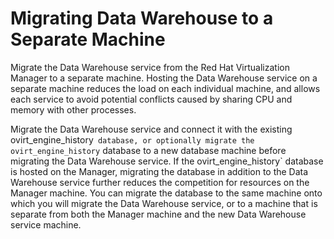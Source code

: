 # Migrating Data Warehouse to a Separate Machine

Migrate the Data Warehouse service from the Red Hat Virtualization Manager to a separate machine. Hosting the Data Warehouse service on a separate machine reduces the load on each individual machine, and allows each service to avoid potential conflicts caused by sharing CPU and memory with other processes.

Migrate the Data Warehouse service and connect it with the existing ovirt_engine_history` database, or optionally migrate the ovirt_engine_history` database to a new database machine before migrating the Data Warehouse service. If the ovirt_engine_history` database is hosted on the Manager, migrating the database in addition to the Data Warehouse service further reduces the competition for resources on the Manager machine. You can migrate the database to the same machine onto which you will migrate the Data Warehouse service, or to a machine that is separate from both the Manager machine and the new Data Warehouse service machine.

